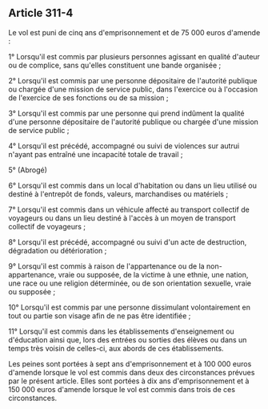 Article 311-4
----
Le vol est puni de cinq ans d'emprisonnement et de 75 000 euros d'amende :

1° Lorsqu'il est commis par plusieurs personnes agissant en qualité d'auteur ou
de complice, sans qu'elles constituent une bande organisée ;

2° Lorsqu'il est commis par une personne dépositaire de l'autorité publique ou
chargée d'une mission de service public, dans l'exercice ou à l'occasion de
l'exercice de ses fonctions ou de sa mission ;

3° Lorsqu'il est commis par une personne qui prend indûment la qualité d'une
personne dépositaire de l'autorité publique ou chargée d'une mission de service
public ;

4° Lorsqu'il est précédé, accompagné ou suivi de violences sur autrui n'ayant
pas entraîné une incapacité totale de travail ;

5° (Abrogé)

6° Lorsqu'il est commis dans un local d'habitation ou dans un lieu utilisé ou
destiné à l'entrepôt de fonds, valeurs, marchandises ou matériels ;

7° Lorsqu'il est commis dans un véhicule affecté au transport collectif de
voyageurs ou dans un lieu destiné à l'accès à un moyen de transport collectif de
voyageurs ;

8° Lorsqu'il est précédé, accompagné ou suivi d'un acte de destruction,
dégradation ou détérioration ;

9° Lorsqu'il est commis à raison de l'appartenance ou de la non-appartenance,
vraie ou supposée, de la victime à une ethnie, une nation, une race ou une
religion déterminée, ou de son orientation sexuelle, vraie ou supposée ;

10° Lorsqu'il est commis par une personne dissimulant volontairement en tout ou
partie son visage afin de ne pas être identifiée ;

11° Lorsqu'il est commis dans les établissements d'enseignement ou d'éducation
ainsi que, lors des entrées ou sorties des élèves ou dans un temps très voisin
de celles-ci, aux abords de ces établissements.

Les peines sont portées à sept ans d'emprisonnement et à 100 000 euros d'amende
lorsque le vol est commis dans deux des circonstances prévues par le présent
article. Elles sont portées à dix ans d'emprisonnement et à 150 000 euros
d'amende lorsque le vol est commis dans trois de ces circonstances.
